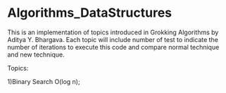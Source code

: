 # Algorithms_DataStructures
This is an implementation of topics introduced in Grokking Algorithms by Aditya Y. Bhargava.
Each topic will include number of test to indicate the number of iterations to execute this code and compare normal technique and new technique.

Topics:

1)Binary Search O(log n);


